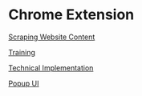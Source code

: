 # Chrome Extension

[Scraping Website Content](Chrome%20Extension%208acb52e33e3342e5af2b51f81737a9af/Scraping%20Website%20Content%20d4c6113e1bcd48d0a7323834a2b2bf7a.md)

[Training](Chrome%20Extension%208acb52e33e3342e5af2b51f81737a9af/Training%20e671854620c24ea8a380610674a05515.md)

[Technical Implementation](Chrome%20Extension%208acb52e33e3342e5af2b51f81737a9af/Technical%20Implementation%20e16529c0639d4f8abe31eddb21707e16.md)

[Popup UI](Chrome%20Extension%208acb52e33e3342e5af2b51f81737a9af/Popup%20UI%205e1bb772fb104e218ef5996033f42634.md)
